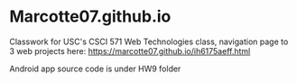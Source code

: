 # Marcotte07.github.io

Classwork for USC's CSCI 571 Web Technologies class, navigation page to 3 web projects here: https://marcotte07.github.io/ih6175aeff.html

Android app source code is under HW9 folder

